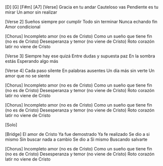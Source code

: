 [D] [G] [F#m] [A7]
[Verse]
Gracia en tu andar
Cauteloso vas
Pendiente es tu mirar
Un amor sin realizar

[Verse 2]
Sueños siempre por cumplir
Todo sin terminar
Nunca echando fin
Amor condicional

[Chorus]
Incompleto amor (no es de Cristo)
Como un sueño que tiene fin (no es de Cristo)
Desesperanza y temor (no viene de Cristo)
Roto corazón latir 
no viene de Cristo

[Verse 3]
Siempre hay ese quizá
Entre dudas y supuesta paz
En la sombra estás
Esperando algo más

[Verse 4]
Cada paso silente
En palabras ausentes
Un día más sin verte
Un amor que no se siente

[Chorus]
Incompleto amor (no es de Cristo)
Como un sueño que tiene fin (no es de Cristo)
Desesperanza y temor (no viene de Cristo)
Roto corazón latir 
no viene de Cristo

[Chorus]
Incompleto amor (no es de Cristo)
Como un sueño que tiene fin (no es de Cristo)
Desesperanza y temor (no viene de Cristo)
Roto corazón latir 
no viene de Cristo

[Solo]

[Bridge]
El amor de Cristo
Ya fue demostrado
Ya fe realizado
Se dio a si mismo
Sin buscar nada a cambio
Se dio a Si mismo
Buscando salvarte

[Chorus]
Incompleto amor (no es de Cristo)
Como un sueño que tiene fin (no es de Cristo)
Desesperanza y temor (no viene de Cristo)
Roto corazón latir 
no viene de Cristo